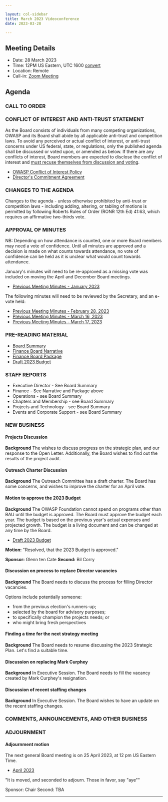 ```yaml
---

layout: col-sidebar
title: March 2023 Videoconference
date: 2023-03-28

---
```


## Meeting Details

- Date: 28 March 2023
- Time: 12PM US Eastern, UTC 1600 [convert](https://www.timeanddate.com/worldclock/meetingdetails.html?year=2023&month=03&day=28&hour=16&min=0&sec=0&p1=398&p2=16&p3=110&p4=197&p5=217&p6=136&p7=179&p8=438)
- Location: Remote
- Call-in: [Zoom Meeting](https://us06web.zoom.us/j/87347729318?pwd=dVgvdFdIK01FUmdOQm90cEc0c2FGUT09)

## Agenda

### CALL TO ORDER

<!--
Board Members
- Vandana Verma Sehgal, Grant Ongers, Avi Douglen, Glenn ten Cate, Matt Tesauro, Bil Corry.

Guests
Andrew van der Stock, Shelby Graham, Dawn Aitken, Harold Blankenship, Lisa Jones, Kelly Santalucia, Lauren Thomas
-->

### CONFLICT OF INTEREST AND ANTI-TRUST STATEMENT

As the Board consists of individuals from many competing organizations, OWASP and its Board shall abide by all applicable anti-trust and competition laws. To avoid any perceived or actual conflict of interest, or anti-trust concerns under US federal, state, or regulations, only the published agenda shall be discussed or voted upon, or amended as below. If there are any conflicts of interest, Board members are expected to disclose the conflict of interest and [must recuse themselves from discussion and voting](https://owasp.org/www-policy/legal/bylaws#section-702-disclosure-required).

- [OWASP Conflict of Interest Policy](https://owasp.org/www-policy/operational/conflict-of-interest)
- [Director's Commitment Agreement](https://owasp.org/www-policy/legal/directors-committment-agreement)

### CHANGES TO THE AGENDA

Changes to the agenda - unless otherwise prohibited by anti-trust or competition laws - including adding, altering, or tabling of motions is permitted by following Roberts Rules of Order (RONR 12th Ed) 41:63, which requires an affirmative two-thirds vote.

### APPROVAL OF MINUTES

NB: Depending on how attendance is counted, one or more Board members may need a vote of confidence. Until all minutes are approved and a decision is made on what counts towards attendance, no vote of confidence can be held as it is unclear what would count towards attendance.

January's minutes will need to be re-approved as a missing vote was included on moving the April and December Board meetings.

- [Previous Meeting Minutes - January 2023](/www-board/meetings-historical/202301)

The following minutes will need to be reviewed by the Secretary, and an e-vote held:

- [Previous Meeting Minutes - February 28, 2023](/www-board/meetings-historical/202302)
- [Previous Meeting Minutes - March 16, 2023](/www-board/meetings-historical/202303.16)
- [Previous Meeting Minutes - March 17, 2023](/www-board/meetings-historical/202303.17)

### PRE-READING MATERIAL

- [Board Summary](https://docs.google.com/presentation/d/1qj7P9mE385PHktEhvIMH2k9wZPqqXJnOa6w0FwFHy6I/edit?usp=sharing)
- [Finance Board Narrative](/www-board/attachments/202302-finance-narrative.docx)
- [Finance Board Package](/www-board/attachments/202302-finance-package.xlsx)
- [Draft 2023 Budget](/www-board/attachments/202303-fy23-draft-budget.xlsx)

### STAFF REPORTS

- Executive Director - See Board Summary
- Finance - See Narrative and Package above
- Operations - see Board Summary
- Chapters and Membership - see Board Summary
- Projects and Technology - see Board Summary
- Events and Corporate Support - see Board Summary

### NEW BUSINESS

#### Projects Discussion

**Background** The wishes to discuss progress on the strategic plan, and our response to the Open Letter. Additionally, the Board wishes to find out the results of the project audit.

#### Outreach Charter Discussion

**Background** The Outreach Committee has a draft charter. The Board has some concerns, and wishes to improve the charter for an April vote.

#### Motion to approve the 2023 Budget

**Background** The OWASP Foundation cannot spend on programs other than BAU until the budget is approved. The Board must approve the budget each year. The budget is based on the previous year's actual expenses and projected growth. The budget is a living document and can be changed at any time by the Board.

- [Draft 2023 Budget](/www-board/attachments/202303-fy23-draft-budget.xlsx)

**Motion:** "Resolved, that the 2023 Budget is approved."

**Sponsor:** Glenn ten Cate
**Second:** Bil Corry

#### Discussion on process to replace Director vacancies

**Background**  The Board needs to discuss the process for filling Director vacancies.

Options include potentially someone:
- from the previous election's runners-up;
- selected by the board for advisory purposes;
- to specifically champion the projects needs; or
- who might bring fresh perspectives

#### Finding a time for the next strategy meeting

**Background** The Board needs to resume discussing the 2023 Strategic Plan. Let's find a suitable time.

#### Discussion on replacing Mark Curphey

**Background** In Executive Session. The Board needs to fill the vacancy created by Mark Curphey's resignation.

#### Discussion of recent staffing changes

**Background** In Executive Session. The Board wishes to have an update on the recent staffing changes.

### COMMENTS, ANNOUNCEMENTS, AND OTHER BUSINESS

### ADJOURNMENT

#### Adjournment motion

The next general Board meeting is on 25 April 2023, at 12 pm US Eastern Time.

- [April 2023](https://owasp.org/www-board/meetings/202304.html)

"It is moved, and seconded to adjourn. Those in favor, say "aye""

Sponsor: Chair
Second: TBA

***
